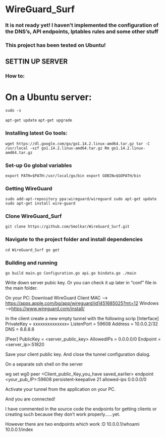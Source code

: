 # WireGuard_Surf
### It is not ready yet!  I haven’t implemented the configuration of the DNS’s, API endpoints, Iptables rules and some other stuff

### This project has been tested on Ubuntu!


## SETTIN UP SERVER
### How to:
# On a Ubuntu server:
`sudo -s`

`apt-get update`
`apt-get upgrade`

### Installing latest Go tools:
`wget https://dl.google.com/go/go1.14.2.linux-amd64.tar.gz
tar -C /usr/local -xzf go1.14.2.linux-amd64.tar.gz
Rm go1.14.2.linux-amd64.tar.gz` 

### Set-up Go global variables

`export PATH=$PATH:/usr/local/go/bin
export GOBIN=$GOPATH/bin`

### Getting WireGuard
`sudo add-apt-repository ppa:wireguard/wireguard
sudo apt-get update
sudo apt-get install wire-guard`

### Clone WireGuard_Surf
`git clone https://github.com/Smolkar/WireGuard_Surf.git`

### Navigate to the project folder and install dependencies
`cd WireGuard_Surf
go get`
### Building and running 
`go build main.go Configuration.go api.go bindata.go
./main`

Write down server pubic key. Or you can check it up later in “conf” file in the main folder.

On your PC:
Download WireGuard Client
MAC —-> https://apps.apple.com/bg/app/wireguard/id1451685025?mt=12
Windows ——>https://www.wireguard.com/install/

In the client create a new empty tunnel with the following scrip
[Interface]
PrivateKey = xxxxxxxxxxxxxx=
ListenPort = 59608
Address = 10.0.0.2/32
DNS = 8.8.8.8

[Peer]
PublicKey = <server_public_key>
AllowedIPs = 0.0.0.0/0
Endpoint = <server_ip>:51820

Save your client public key. And close the tunnel configuration dialog.

On a separate ssh shell on the server

wg set wg0 peer <Client_public_Key_you_have saved_earlier> endpoint <your_pub_IP>:59608 persistent-keepalive 21 allowed-ips 0.0.0.0/0

Activate your tunnel from the application on your PC.

And you are connected!

I have commented in the source code the endpoints for getting clients or creating such because they don’t work properly……yet.

However there are two endpoints which work :D
10.0.0.1/whoami
10.0.0.1/index
